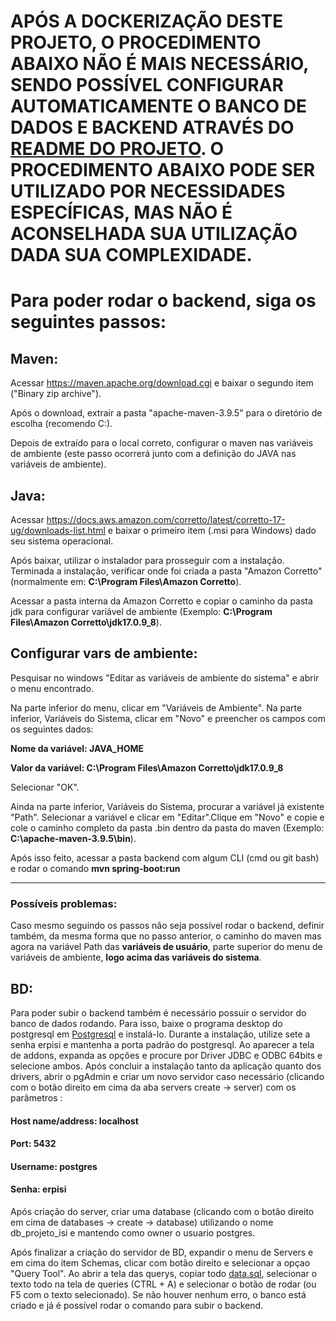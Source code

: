 # APÓS A DOCKERIZAÇÃO DESTE PROJETO, O PROCEDIMENTO ABAIXO NÃO É MAIS NECESSÁRIO, SENDO POSSÍVEL CONFIGURAR AUTOMATICAMENTE O BANCO DE DADOS E BACKEND ATRAVÉS DO [README DO PROJETO](../README.md). O PROCEDIMENTO ABAIXO PODE SER UTILIZADO POR NECESSIDADES ESPECÍFICAS, MAS NÃO É ACONSELHADA SUA UTILIZAÇÃO DADA SUA COMPLEXIDADE.

#
#
# Para poder rodar o backend, siga os seguintes passos:

## Maven: 
Acessar https://maven.apache.org/download.cgi e baixar o segundo item ("Binary zip archive").

Após o download, extrair a pasta "apache-maven-3.9.5" para o diretório de escolha (recomendo C:\).


Depois de extraído para o local correto, configurar o maven nas variáveis de ambiente (este passo ocorrerá junto com a definição do JAVA nas variáveis de ambiente).

## Java: 
Acessar https://docs.aws.amazon.com/corretto/latest/corretto-17-ug/downloads-list.html e baixar o primeiro item (.msi para Windows) dado seu sistema operacional.


Após baixar, utilizar o instalador para prosseguir com a instalação. Terminada a instalação, verificar onde foi criada a pasta "Amazon Corretto" (normalmente em: **C:\Program Files\Amazon Corretto**).


Acessar a pasta interna da Amazon Corretto e copiar o caminho da pasta jdk para configurar variável de ambiente (Exemplo: **C:\Program Files\Amazon Corretto\jdk17.0.9_8**).

## Configurar vars de ambiente: 

Pesquisar no windows "Editar as variáveis de ambiente do sistema" e abrir o menu encontrado. 

Na parte inferior do menu, clicar em "Variáveis de Ambiente". Na parte inferior, Variáveis do Sistema, clicar em "Novo" e preencher os campos com os seguintes dados:  


**Nome da variável: JAVA_HOME**

**Valor da variável: C:\Program Files\Amazon Corretto\jdk17.0.9_8**


Selecionar "OK".


Ainda na parte inferior, Variáveis do Sistema, procurar a variável já existente "Path". Selecionar a variável e clicar em "Editar".Clique em "Novo" e copie e cole o caminho completo da pasta .bin dentro da pasta do maven (Exemplo: **C:\apache-maven-3.9.5\bin**).

Após isso feito, acessar a pasta backend com algum CLI (cmd ou git bash) e rodar o comando **mvn spring-boot:run**

---
### Possíveis problemas:
Caso mesmo seguindo os passos não seja possível rodar o backend, definir também, da mesma forma que no passo anterior, o caminho do maven mas agora na variável Path das **variáveis de usuário**, parte superior do menu de variáveis de ambiente, **logo acima das variáveis do sistema**.

## BD: 
Para poder subir o backend também é necessário possuir o servidor do banco de dados rodando. Para isso, baixe o programa desktop do postgresql em [Postgresql](https://www.postgresql.org/) e instalá-lo. Durante a instalação, utilize sete a senha erpisi e mantenha a porta padrão do postgresql. Ao aparecer a tela de addons, expanda as opções e procure por Driver JDBC e ODBC 64bits e selecione ambos. Após concluir a instalação tanto da aplicação quanto dos drivers, abrir o pgAdmin e criar um novo servidor caso necessário (clicando com o botão direito em cima da aba servers create -> server) com os parâmetros :

#### Host name/address: localhost

#### Port: 5432

#### Username: postgres

#### Senha: erpisi

Após criação do server, criar uma database (clicando com o botão direito em cima de databases -> create -> database) utilizando o nome db_projeto_isi e mantendo como owner o usuario postgres.

Após finalizar a criação do servidor de BD, expandir o menu de Servers e em cima do item Schemas, clicar com botão direito e selecionar a opçao "Query Tool". Ao abrir a tela das querys, copiar todo [data.sql](src/main/resources/data.sql), selecionar o texto todo na tela de queries (CTRL + A) e selecionar o botão de rodar (ou F5 com o texto selecionado). Se não houver nenhum erro, o banco está criado e já é possível rodar o comando para subir o backend.
